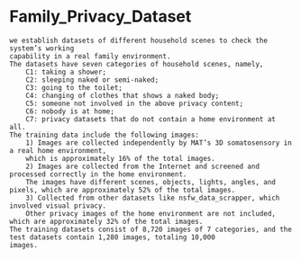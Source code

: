 # Family_Privacy_Dataset
    we establish datasets of different household scenes to check the system’s working 
    capability in a real family environment.
    The datasets have seven categories of household scenes, namely, 
        C1: taking a shower; 
        C2: sleeping naked or semi-naked; 
        C3: going to the toilet; 
        C4: changing of clothes that shows a naked body; 
        C5: someone not involved in the above privacy content; 
        C6: nobody is at home; 
        C7: privacy datasets that do not contain a home environment at all. 
    The training data include the following images:
        1) Images are collected independently by MAT’s 3D somatosensory in a real home environment, 
        which is approximately 16% of the total images.  
        2) Images are collected from the Internet and screened and processed correctly in the home environment. 
        The images have different scenes, objects, lights, angles, and pixels, which are approximately 52% of the total images. 
        3) Collected from other datasets like nsfw_data_scrapper, which involved visual privacy. 
        Other privacy images of the home environment are not included, which are approximately 32% of the total images. 
    The training datasets consist of 8,720 images of 7 categories, and the test datasets contain 1,280 images, totaling 10,000                     images. 
